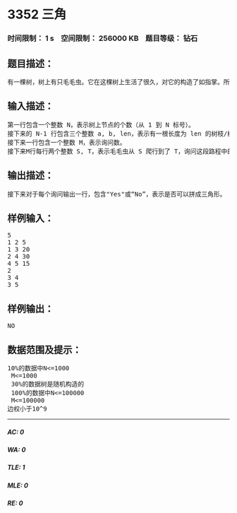 # 3352 三角   
### 时间限制： 1 s&nbsp;&nbsp;&nbsp;&nbsp;空间限制： 256000 KB&nbsp;&nbsp;&nbsp;&nbsp;题目等级： 钻石  
## 题目描述：  

<pre>
有一棵树，树上有只毛毛虫。它在这棵树上生活了很久，对它的构造了如指掌。所以它在树上从来都是走最短路，不会绕路。它还还特别喜欢三角形，所以当它在树上爬来爬去的时候总会在想，如果把刚才爬过的那几根树枝/树干锯下来，能不能从中选三根出来拼成一个三角形呢？
</pre>
  
  
## 输入描述：  

<pre>
第一行包含一个整数 N，表示树上节点的个数（从 1 到 N 标号）。
接下来的 N-1 行包含三个整数 a, b, len，表示有一根长度为 len 的树枝/树干在节点 a 和节点 b 之间。
接下来一行包含一个整数 M，表示询问数。
接下来M行每行两个整数 S, T，表示毛毛虫从 S 爬行到了 T，询问这段路程中的树枝/树干是否能拼成三角形。
</pre>
  
  
## 输出描述：  

<pre>
接下来对于每个询问输出一行，包含"Yes"或“No”，表示是否可以拼成三角形。
</pre>
  
  
## 样例输入：  

<pre>
5
1 2 5
1 3 20
2 4 30
4 5 15
2
3 4
3 5
</pre>
  
  
## 样例输出：  

<pre>
NO
</pre>
  
  
## 数据范围及提示：  

<pre>
10%的数据中N<=1000  
 M<=1000  
 30%的数据树是随机构造的  
 100%的数据中N<=100000  
 M<=100000
边权小于10^9
</pre>
  
  
***  

##### AC: 0  
##### WA: 0  
##### TLE: 1  
##### MLE: 0  
##### RE: 0  
